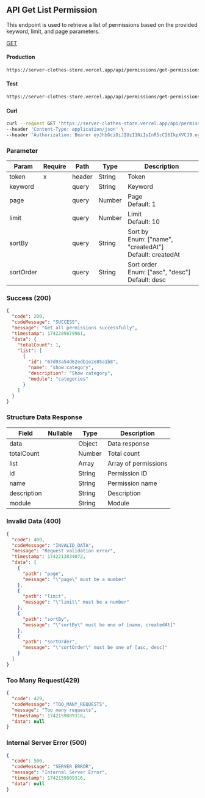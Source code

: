 ## API Get List Permission

This endpoint is used to retrieve a list of permissions based on the provided keyword, limit, and page parameters.

[GET](#)

#### Production

```bash
https://server-clothes-store.vercel.app/api/permissions/get-permissions
```

#### Test

```bash
https://server-clothes-store.vercel.app/api/permissions/get-permissions
```

#### Curl

```bash
curl --request GET 'https://server-clothes-store.vercel.app/api/permissions/get-permissions' \
--header 'Content-Type: application/json' \
--header 'Authorization: Bearer eyJhbGciOiJIUzI1NiIsInR5cCI6IkpXVCJ9.eyJpZCI6IjY3ZDJhMzMyYzhhMjEzYjA1MDI4MzNjNiIsInR5cGUiOiJVc2VyIiwiaWF0IjoxNzQyMjAxMDU5LCJleHAiOjE3NDIyMDE5NTl9.gsqLAzSlJKDPU3D9gvKg_I42NJ3NhI2d5svf-MYywDo' \
```

### Parameter

| Param     | Require | Path   | Type   | Description                                                  |
| --------- | ------- | ------ | ------ | ------------------------------------------------------------ |
| token     | x       | header | String | Token                                                        |
| keyword   |         | query  | String | Keyword                                                      |
| page      |         | query  | Number | Page<br>Default: 1                                           |
| limit     |         | query  | Number | Limit<br>Default: 10                                         |
| sortBy    |         | query  | String | Sort by<br>Enum: ["name", "createdAt"]<br>Default: createdAt |
| sortOrder |         | query  | String | Sort order<br>Enum: ["asc", "desc"]<br>Default: desc         |

### Success (200)

```json
{
  "code": 200,
  "codeMessage": "SUCCESS",
  "message": "Get all permissions successfully",
  "timestamp": 1742289879961,
  "data": {
    "totalCount": 1,
    "list": [
      {
        "id": "67d93a54d62edb1e2e85a1b8",
        "name": "show:category",
        "description": "Show category",
        "module": "categories"
      }
    ]
  }
}
```

### Structure Data Response

| Field       | Nullable | Type   | Description          |
| ----------- | -------- | ------ | -------------------- |
| data        |          | Object | Data response        |
| totalCount  |          | Number | Total count          |
| list        |          | Array  | Array of permissions |
| id          |          | String | Permission ID        |
| name        |          | String | Permission name      |
| description |          | String | Description          |
| module      |          | String | Module               |

### Invalid Data (400)

```json
{
  "code": 400,
  "codeMessage": "INVALID_DATA",
  "message": "Request validation error",
  "timestamp": 1742213034072,
  "data": [
    {
      "path": "page",
      "message": "\"page\" must be a number"
    },
    {
      "path": "limit",
      "message": "\"limit\" must be a number"
    },
    {
      "path": "sortBy",
      "message": "\"sortBy\" must be one of [name, createdAt]"
    },
    {
      "path": "sortOrder",
      "message": "\"sortOrder\" must be one of [asc, desc]"
    }
  ]
}
```

### Too Many Request(429)

```json
{
  "code": 429,
  "codeMessage": "TOO_MANY_REQUESTS",
  "message": "Too many requests",
  "timestamp": 1742159809316,
  "data": null
}
```

### Internal Server Error (500)

```json
{
  "code": 500,
  "codeMessage": "SERVER_ERROR",
  "message": "Internal Server Error",
  "timestamp": 1742159809316,
  "data": null
}
```
